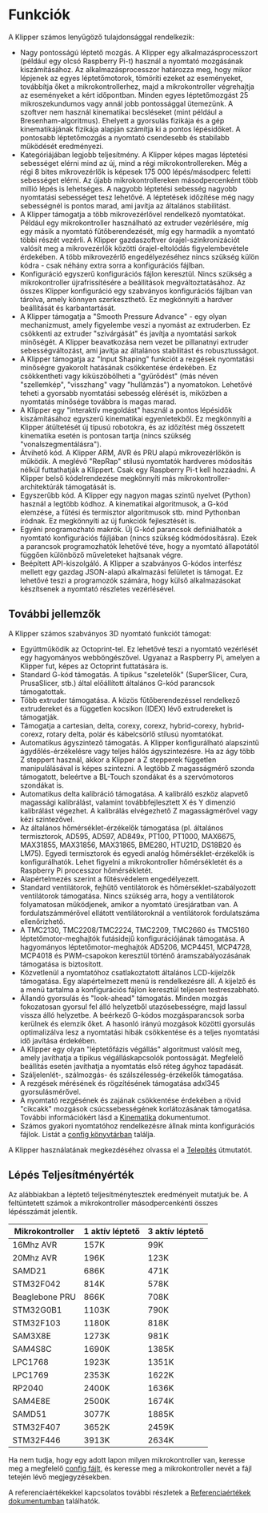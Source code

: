 # Funkciók

A Klipper számos lenyűgöző tulajdonsággal rendelkezik:

* Nagy pontosságú léptető mozgás. A Klipper egy alkalmazásprocesszort (például egy olcsó Raspberry Pi-t) használ a nyomtató mozgásának kiszámításához. Az alkalmazásprocesszor határozza meg, hogy mikor lépjenek az egyes léptetőmotorok, tömöríti ezeket az eseményeket, továbbítja őket a mikrokontrollerhez, majd a mikrokontroller végrehajtja az eseményeket a kért időpontban. Minden egyes léptetőmozgást 25 mikroszekundumos vagy annál jobb pontossággal ütemezünk. A szoftver nem használ kinematikai becsléseket (mint például a Bresenham-algoritmus). Ehelyett a gyorsulás fizikája és a gép kinematikájának fizikája alapján számítja ki a pontos lépésidőket. A pontosabb léptetőmozgás a nyomtató csendesebb és stabilabb működését eredményezi.
* Kategóriájában legjobb teljesítmény. A Klipper képes magas léptetési sebességet elérni mind az új, mind a régi mikrokontrollereken. Még a régi 8 bites mikrovezérlők is képesek 175 000 lépés/másodperc feletti sebességet elérni. Az újabb mikrokontrollereken másodpercenként több millió lépés is lehetséges. A nagyobb léptetési sebesség nagyobb nyomtatási sebességet tesz lehetővé. A léptetések időzítése még nagy sebességnél is pontos marad, ami javítja az általános stabilitást.
* A Klipper támogatja a több mikrovezérlővel rendelkező nyomtatókat. Például egy mikrokontroller használható az extruder vezérlésére, míg egy másik a nyomtató fűtőberendezését, míg egy harmadik a nyomtató többi részét vezérli. A Klipper gazdaszoftver órajel-szinkronizációt valósít meg a mikrovezérlők közötti órajel-eltolódás figyelembevétele érdekében. A több mikrovezérlő engedélyezéséhez nincs szükség külön kódra - csak néhány extra sorra a konfigurációs fájlban.
* Konfiguráció egyszerű konfigurációs fájlon keresztül. Nincs szükség a mikrokontroller újrafrissítésére a beállítások megváltoztatásához. Az összes Klipper konfiguráció egy szabványos konfigurációs fájlban van tárolva, amely könnyen szerkeszthető. Ez megkönnyíti a hardver beállítását és karbantartását.
* A Klipper támogatja a "Smooth Pressure Advance" - egy olyan mechanizmust, amely figyelembe veszi a nyomást az extruderben. Ez csökkenti az extruder "szivárgását" és javítja a nyomtatási sarkok minőségét. A Klipper beavatkozása nem vezet be pillanatnyi extruder sebességváltozást, ami javítja az általános stabilitást és robusztusságot.
* A Klipper támogatja az "Input Shaping" funkciót a rezgések nyomtatási minőségre gyakorolt hatásának csökkentése érdekében. Ez csökkentheti vagy kiküszöbölheti a "gyűrődést" (más néven "szellemkép", "visszhang" vagy "hullámzás") a nyomatokon. Lehetővé teheti a gyorsabb nyomtatási sebesség elérését is, miközben a nyomtatás minősége továbbra is magas marad.
* A Klipper egy "interaktív megoldást" használ a pontos lépésidők kiszámításához egyszerű kinematikai egyenletekből. Ez megkönnyíti a Klipper átültetését új típusú robotokra, és az időzítést még összetett kinematika esetén is pontosan tartja (nincs szükség "vonalszegmentálásra").
* Átvihető kód. A Klipper ARM, AVR és PRU alapú mikrovezérlőkön is működik. A meglévő "RepRap" stílusú nyomtatók hardveres módosítás nélkül futtathatják a Klippert. Csak egy Raspberry Pi-t kell hozzáadni. A Klipper belső kódelrendezése megkönnyíti más mikrokontroller-architektúrák támogatását is.
* Egyszerűbb kód. A Klipper egy nagyon magas szintű nyelvet (Python) használ a legtöbb kódhoz. A kinematikai algoritmusok, a G-kód elemzése, a fűtési és termisztor algoritmusok stb. mind Pythonban íródnak. Ez megkönnyíti az új funkciók fejlesztését is.
* Egyéni programozható makrók. Új G-kód parancsok definiálhatók a nyomtató konfigurációs fájljában (nincs szükség kódmódosításra). Ezek a parancsok programozhatók lehetővé téve, hogy a nyomtató állapotától függően különböző műveleteket hajtsanak végre.
* Beépített API-kiszolgáló. A Klipper a szabványos G-kódos interfész mellett egy gazdag JSON-alapú alkalmazási felületet is támogat. Ez lehetővé teszi a programozók számára, hogy külső alkalmazásokat készítsenek a nyomtató részletes vezérlésével.

## További jellemzők

A Klipper számos szabványos 3D nyomtató funkciót támogat:

* Együttműködik az Octoprint-tel. Ez lehetővé teszi a nyomtató vezérlését egy hagyományos webböngészővel. Ugyanaz a Raspberry Pi, amelyen a Klipper fut, képes az Octoprint futtatására is.
* Standard G-kód támogatás. A tipikus "szeletelők" (SuperSlicer, Cura, PrusaSlicer, stb.) által előállított általános G-kód parancsok támogatottak.
* Több extruder támogatása. A közös fűtőberendezéssel rendelkező extrudereket és a független kocsikon (IDEX) lévő extrudereket is támogatják.
* Támogatja a cartesian, delta, corexy, corexz, hybrid-corexy, hybrid-corexz, rotary delta, polár és kábelcsörlő stílusú nyomtatókat.
* Automatikus ágyszintező támogatás. A Klipper konfigurálható alapszintű ágydőlés-érzékelésre vagy teljes hálós ágyszintezésre. Ha az ágy több Z steppert használ, akkor a Klipper a Z stepperek független manipulálásával is képes szintezni. A legtöbb Z magasságmérő szonda támogatott, beleértve a BL-Touch szondákat és a szervómotoros szondákat is.
* Automatikus delta kalibráció támogatása. A kalibráló eszköz alapvető magassági kalibrálást, valamint továbbfejlesztett X és Y dimenzió kalibrálást végezhet. A kalibrálás elvégezhető Z magasságmérővel vagy kézi szintezővel.
* Az általános hőmérséklet-érzékelők támogatása (pl. általános termisztorok, AD595, AD597, AD849x, PT100, PT1000, MAX6675, MAX31855, MAX31856, MAX31865, BME280, HTU21D, DS18B20 és LM75). Egyedi termisztorok és egyedi analóg hőmérséklet-érzékelők is konfigurálhatók. Lehet figyelni a mikrokontroller hőmérsékletét és a Raspberry Pi processzor hőmérsékletét.
* Alapértelmezés szerint a fűtésvédelem engedélyezett.
* Standard ventilátorok, fejhűtő ventilátorok és hőmérséklet-szabályozott ventilátorok támogatása. Nincs szükség arra, hogy a ventilátorok folyamatosan működjenek, amikor a nyomtató üresjáratban van. A fordulatszámmérővel ellátott ventilátoroknál a ventilátorok fordulatszáma ellenőrizhető.
* A TMC2130, TMC2208/TMC2224, TMC2209, TMC2660 és TMC5160 léptetőmotor-meghajtók futásidejű konfigurációjának támogatása. A hagyományos léptetőmotor-meghajtók AD5206, MCP4451, MCP4728, MCP4018 és PWM-csapokon keresztül történő áramszabályozásának támogatása is biztosított.
* Közvetlenül a nyomtatóhoz csatlakoztatott általános LCD-kijelzők támogatása. Egy alapértelmezett menü is rendelkezésre áll. A kijelző és a menü tartalma a konfigurációs fájlon keresztül teljesen testreszabható.
* Állandó gyorsulás és "look-ahead" támogatás. Minden mozgás fokozatosan gyorsul fel álló helyzetből utazósebességre, majd lassul vissza álló helyzetbe. A beérkező G-kódos mozgásparancsok sorba kerülnek és elemzik őket. A hasonló irányú mozgások közötti gyorsulás optimalizálva lesz a nyomtatási hibák csökkentése és a teljes nyomtatási idő javítása érdekében.
* A Klipper egy olyan "léptetőfázis végállás" algoritmust valósít meg, amely javíthatja a tipikus végálláskapcsolók pontosságát. Megfelelő beállítás esetén javíthatja a nyomtatás első réteg ágyhoz tapadását.
* Száljelenlét-, szálmozgás- és szálszélesség-érzékelők támogatása.
* A rezgések mérésének és rögzítésének támogatása adxl345 gyorsulásmérővel.
* A nyomtató rezgésének és zajának csökkentése érdekében a rövid "cikcakk" mozgások csúcssebességének korlátozásának támogatása. További információkért lásd a [Kinematika](Kinematics.md) dokumentumot.
* Számos gyakori nyomtatóhoz rendelkezésre állnak minta konfigurációs fájlok. Listát a [config könyvtárban](../config/) találja.

A Klipper használatának megkezdéséhez olvassa el a [Telepítés](Installation.md) útmutatót.

## Lépés Teljesítményérték

Az alábbiakban a léptető teljesítménytesztek eredményeit mutatjuk be. A feltüntetett számok a mikrokontroller másodpercenkénti összes lépésszámát jelentik.

| Mikrokontroller | 1 aktív léptető | 3 aktív léptető |
| --- | --- | --- |
| 16Mhz AVR | 157K | 99K |
| 20Mhz AVR | 196K | 123K |
| SAMD21 | 686K | 471K |
| STM32F042 | 814K | 578K |
| Beaglebone PRU | 866K | 708K |
| STM32G0B1 | 1103K | 790K |
| STM32F103 | 1180K | 818K |
| SAM3X8E | 1273K | 981K |
| SAM4S8C | 1690K | 1385K |
| LPC1768 | 1923K | 1351K |
| LPC1769 | 2353K | 1622K |
| RP2040 | 2400K | 1636K |
| SAM4E8E | 2500K | 1674K |
| SAMD51 | 3077K | 1885K |
| STM32F407 | 3652K | 2459K |
| STM32F446 | 3913K | 2634K |

Ha nem tudja, hogy egy adott lapon milyen mikrokontroller van, keresse meg a megfelelő [config fájlt](../config/), és keresse meg a mikrokontroller nevét a fájl tetején lévő megjegyzésekben.

A referenciaértékekkel kapcsolatos további részletek a [Referenciaértékek dokumentumban](Benchmarks.md) találhatók.

